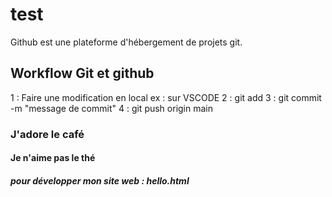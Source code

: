 # test

Github est une plateforme d'hébergement de projets git.

## Workflow Git et github

1 : Faire une modification en local ex : sur VSCODE
2 : git add
3 : git commit -m "message de commit"
4 : git push origin main

### J'adore le café

#### Je n'aime pas le thé


##### pour développer mon site web : hello.html